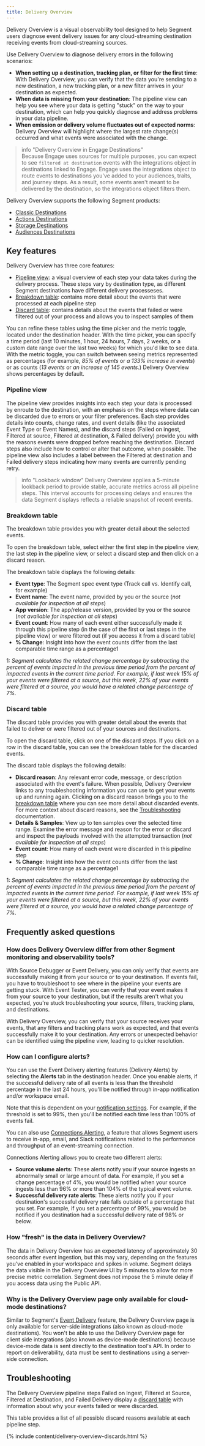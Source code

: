 ```yaml
---
title: Delivery Overview
---
```


Delivery Overview is a visual observability tool designed to help Segment users diagnose event delivery issues for any cloud-streaming destination receiving events from cloud-streaming sources.

Use Delivery Overview to diagnose delivery errors in the following scenarios:

- **When setting up a destination, tracking plan, or filter for the first time**: With Delivery Overview, you can verify that the data you're sending to a new destination, a new tracking plan, or a new filter arrives in your destination as expected.  
- **When data is missing from your destination**: The pipeline view can help you see where your data is getting "stuck" on the way to your destination, which can help you quickly diagnose and address problems in your data pipeline.  
- **When emission or delivery volume fluctuates out of expected norms**: Delivery Overview will highlight where the largest rate change(s) occurred and what events were associated with the change.

> info "Delivery Overview in Engage Destinations"   
> Because Engage uses sources for multiple purposes, you can expect to see `filtered at destination` events with the integrations object in destinations linked to Engage. Engage uses the integrations object to route events to destinations you've added to your audiences, traits, and journey steps. As a result, some events aren't meant to be delivered by the destination, so the integrations object filters them.


Delivery Overview supports the following Segment products: 

* [Classic Destinations](/monitor/delivery-overview/delivery-overview-classic-destinations) 
* [Actions Destinations](/monitor/delivery-overview/delivery-overview-actions-destinations)  
* [Storage Destinations](/monitor/delivery-overview/delivery-overview-for-storage)  
* [Audiences Destinations](/monitor/delivery-overview/delivery-overview-audiences)

## Key features

Delivery Overview has three core features:

- [Pipeline view](#pipeline-view): a visual overview of each step your data takes during the delivery process. These steps vary by destination type, as different Segment destinations have different delivery processeses.  
- [Breakdown table](#breakdown-table): contains more detail about the events that were processed at each pipeline step  
- [Discard table](#discard-table): contains details about the events that failed or were filtered out of your process and allows you to inspect samples of them

You can refine these tables using the time picker and the metric toggle, located under the destination header. With the time picker, you can specify a time period (last 10 minutes, 1 hour, 24 hours, 7 days, 2 weeks, or a custom date range over the last two weeks) for which you'd like to see data. With the metric toggle, you can switch between seeing metrics represented as percentages (for example, *85% of events* or *a 133% increase in events*) or as counts (*13 events* or *an increase of 145 events*.) Delivery Overview shows percentages by default.

### Pipeline view

The pipeline view provides insights into each step your data is processed by enroute to the destination, with an emphasis on the steps where data can be discarded due to errors or your filter preferences. Each step provides details into counts, change rates, and event details (like the associated Event Type or Event Names), and the discard steps (Failed on ingest, Filtered at source, Filtered at destination, & Failed delivery) provide you with the reasons events were dropped before reaching the destination. Discard steps also include how to control or alter that outcome, when possible. The pipeline view also includes a label between the Filtered at destination and Failed delivery steps indicating how many events are currently pending retry.

> info "Lookback window" 
> Delivery Overview applies a 5-minute lookback period to provide stable, accurate metrics across all pipeline steps. This interval accounts for processing delays and ensures the data Segment displays reflects a reliable snapshot of recent events.

### Breakdown table

The breakdown table provides you with greater detail about the selected events.

To open the breakdown table, select either the first step in the pipeline view, the last step in the pipeline view, or select a discard step and then click on a discard reason.

The breakdown table displays the following details:

- **Event type**: The Segment spec event type (Track call vs. Identify call, for example)  
- **Event name**: The event name, provided by you or the source (*not available for inspection at all steps*)  
- **App version**: The app/release version, provided by you or the source (*not available for inspection at all steps*)  
- **Event count**: How many of each event either successfully made it through this pipeline step (in the case of the first or last steps in the pipeline view) or were filtered out (if you access it from a discard table)  
- **% Change**: Insight into how the event counts differ from the last comparable time range as a percentage1

1: *Segment calculates the related change percentage by subtracting the percent of events impacted in the previous time period from the percent of impacted events in the current time period. For example, if last week 15% of your events were filtered at a source, but this week, 22% of your events were filtered at a source, you would have a related change percentage of 7%.*

### Discard table

The discard table provides you with greater detail about the events that failed to deliver or were filtered out of your sources and destinations.

To open the discard table, click on one of the discard steps. If you click on a row in the discard table, you can see the breakdown table for the discarded events.

The discard table displays the following details:

- **Discard reason**: Any relevant error code, message, or description associated with the event's failure. When possible, Delivery Overview links to any troubleshooting information you can use to get your events up and running again. Clicking on a discard reason brings you to the [breakdown table](#breakdown-table,) where you can see more detail about discarded events. For more context about discard reasons, see the [Troubleshooting](#troubleshooting) documentation.  
- **Details & Samples**: View up to ten samples over the selected time range. Examine the error message and reason for the error or discard and inspect the payloads involved with the attempted transaction (*not available for inspection at all steps*)  
- **Event count**: How many of each event were discarded in this pipeline step  
- **% Change**: Insight into how the event counts differ from the last comparable time range as a percentage1

1: *Segment calculates the related change percentage by subtracting the percent of events impacted in the previous time period from the percent of impacted events in the current time period. For example, if last week 15% of your events were filtered at a source, but this week, 22% of your events were filtered at a source, you would have a related change percentage of 7%.*

## Frequently asked questions

### How does Delivery Overview differ from other Segment monitoring and observability tools?

With Source Debugger or Event Delivery, you can only verify that events are successfully making it from your source or to your destination. If events fail, you have to troubleshoot to see where in the pipeline your events are getting stuck. With Event Tester, you can verify that your event makes it from your source to your destination, but if the results aren't what you expected, you're stuck troubleshooting your source, filters, tracking plans, and destinations.

With Delivery Overview, you can verify that your source receives your events, that any filters and tracking plans work as expected, and that events successfully make it to your destination. Any errors or unexpected behavior can be identified using the pipeline view, leading to quicker resolution.

### How can I configure alerts?

You can use the Event Delivery alerting features (Delivery Alerts) by selecting the **Alerts** tab in the destination header. Once you enable alerts, if the successful delivery rate of all events is less than the threshold percentage in the last 24 hours, you'll be notified through in-app notification and/or workspace email.

Note that this is dependent on your [notification settings](/docs/segment-app/#segment-settings). For example, if the threshold is set to 99%, then you'll be notified each time less than 100% of events fail.

You can also use [Connections Alerting](/docs/connections/alerting), a feature that allows Segment users to receive in-app, email, and Slack notifications related to the performance and throughput of an event-streaming connection.

Connections Alerting allows you to create two different alerts:

- **Source volume alerts**: These alerts notify you if your source ingests an abnormally small or large amount of data. For example, if you set a change percentage of 4%, you would be notified when your source ingests less than 96% or more than 104% of the typical event volume.  
- **Successful delivery rate alerts**: These alerts notify you if your destination's successful delivery rate falls outside of a percentage that you set. For example, if you set a percentage of 99%, you would be notified if you destination had a successful delivery rate of 98% or below.

### How "fresh" is the data in Delivery Overview?

The data in Delivery Overview has an expected latency of approximately 30 seconds after event ingestion, but this may vary, depending on the features you’ve enabled in your workspace and spikes in volume. Segment delays the data visible in the Delivery Overview UI by 5 minutes to allow for more precise metric correlation. Segment does not impose the 5 minute delay if you access data using the Public API.

### Why is the Delivery Overview page only available for cloud-mode destinations?

Similar to Segment's [Event Delivery](/docs/connections/event-delivery/) feature, the Delivery Overview page is only available for server-side integrations (also known as cloud-mode destinations). You won't be able to use the Delivery Overview page for client side integrations (also known as device-mode destinations) because device-mode data is sent directly to the destination tool's API. In order to report on deliverability, data must be sent to destinations using a server-side connection.

## Troubleshooting

The Delivery Overview pipeline steps Failed on Ingest, Filtered at Source, Filtered at Destination, and Failed Delivery display a [discard table](#discard-table) with information about why your events failed or were discarded.

This table provides a list of all possible discard reasons available at each pipeline step.

{% include content/delivery-overview-discards.html %}
<!--- not in the product yet{% include content/retl-discards.md %}--->
